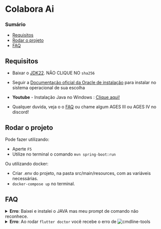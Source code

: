 # Colabora Ai

### Sumário

- [Requisitos](#requisitos)
- [Rodar o projeto](#rodar-o-projeto)
- [FAQ](#faq)

## Requisitos

- Baixar o [JDK22](https://www.oracle.com/br/java/technologies/downloads/). NÃO CLIQUE NO `sha256`
- Seguir a [Documentação oficial da Oracle de instalação](https://docs.oracle.com/en/java/javase/22/install/installation-jdk-microsoft-windows-platforms.html) para instalar no sistema operacional de sua escolha
- **Youtube** - Instalação Java no Windows : [Clique aqui!](https://www.youtube.com/watch?v=mwGqikr8N5s)

- Qualquer duvida, veja o o [FAQ](#faq) ou chame algum AGES III ou AGES IV no discord!

## Rodar o projeto

Pode fazer utilizando:

- Aperte `F5`
- Utilize no terminal o comando `mvn spring-boot:run`

Ou utilizando docker:

- Criar .env do projeto, na pasta src/main/resources, com as variáveis necessárias.
- `docker-compose up` no terminal.

## FAQ

<details>
  <summary>
    <strong>Erro</strong>: Baixei e instalei o JAVA mas meu prompt de comando não reconhece.
  </summary>
  <p><strong>Solução</strong>: Feche todas as instâncias do prompt de comando e tente novamente. Se não resolveu, faltou configurar as variáveis de ambiente.</p>
</details>

<details>
  <summary>
    <strong>Erro</strong>: Ao rodar <code>flutter doctor</code> você recebe o erro de <img src="https://i.sstatic.net/E3atD.png" alt="cmdline-tools">
  </summary>
  <p><strong>Solução</strong>:</p>
  <p>Abra o Android Studio -> Vá nos menus (Alt + \ ) -> Tools -> SDK Manager -> SDK Tools (No meio da tela, NÃO ESTÁ na lista de abas da esquerda) -> Selecione a caixa ao lado do "Android SDK Command-line Tools (latest) -> Apply</p>
</details>
